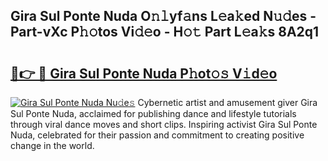 ## Gira Sul Ponte Nuda O𝚗𝚕yf𝚊ns L𝚎a𝚔ed N𝚞𝚍es - Part-vXc P𝚑𝚘tos Vi𝚍𝚎o - H𝚘𝚝 Part L𝚎a𝚔s 8A2q1

# <h2><a href="http://kfey3c.oniu.top/?m=Gira+Sul+Ponte+Nuda">🔗👉 🔴 Gira Sul Ponte Nuda P𝚑ot𝚘𝚜 V𝚒d𝚎o</a></h2>

[![Gira Sul Ponte Nuda Nu𝚍e𝚜](https://i.imgur.com/0qMVB7G.gif)](http://kfey3c.oniu.top/?m=Gira+Sul+Ponte+Nuda)
Cybernetic artist and amusement giver Gira Sul Ponte Nuda, acclaimed for publishing dance and lifestyle tutorials through viral dance moves and short clips. Inspiring activist Gira Sul Ponte Nuda, celebrated for their passion and commitment to creating positive change in the world.  
